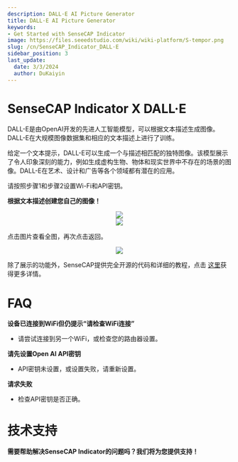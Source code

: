 ```yaml
---
description: DALL·E AI Picture Generator
title: DALL·E AI Picture Generator
keywords:
- Get Started with SenseCAP Indicator
image: https://files.seeedstudio.com/wiki/wiki-platform/S-tempor.png
slug: /cn/SenseCAP_Indicator_DALL·E
sidebar_position: 3
last_update:
  date: 3/3/2024
  author: DuKaiyin
---
```

# **SenseCAP Indicator X DALL·E**


DALL-E是由OpenAI开发的先进人工智能模型，可以根据文本描述生成图像。DALL-E在大规模图像数据集和相应的文本描述上进行了训练。

给定一个文本提示，DALL-E可以生成一个与描述相匹配的独特图像。该模型展示了令人印象深刻的能力，例如生成虚构生物、物体和现实世界中不存在的场景的图像。DALL-E在艺术、设计和广告等各个领域都有潜在的应用。

请按照步骤1和步骤2设置Wi-Fi和API密钥。


**根据文本描述创建您自己的图像！**

<div align="center"><img width={480} src="https://files.seeedstudio.com/wiki/SenseCAP/SenseCAP_Indicator/DALL1.png"/></div>



<div align="center"><img width={480} src="https://files.seeedstudio.com/wiki/SenseCAP/SenseCAP_Indicator/DALL2.png"/></div>


点击图片查看全图，再次点击返回。

<div align="center"><img width={480} src="https://files.seeedstudio.com/wiki/SenseCAP/SenseCAP_Indicator/dall2.png"/></div>


除了展示的功能外，SenseCAP提供完全开源的代码和详细的教程，点击  [这里](/SenseCAP_Indicator_ChatGPT)获得更多详情。



# **FAQ**



**设备已连接到WiFi但仍提示“请检查WiFi连接”**

- 请尝试连接到另一个WiFi，或检查您的路由器设置。


**请先设置Open AI API密钥**

- API密钥未设置，或设置失败，请重新设置。


**请求失败**

- 检查API密钥是否正确。


# **技术支持**

**需要帮助解决SenseCAP Indicator的问题吗？我们将为您提供支持！**

<div class="button_tech_support_container">
<a href="https://discord.com/invite/QqMgVwHT3X" class="button_tech_support_sensecap"></a>
<a href="https://support.sensecapmx.com/portal/en/home" class="button_tech_support_sensecap3"></a>
</div>

<div class="button_tech_support_container">
<a href="mailto:support@sensecapmx.com" class="button_tech_support_sensecap2"></a>
<a href="https://github.com/Seeed-Studio/wiki-documents/discussions/69" class="button_discussion"></a>
</div>
